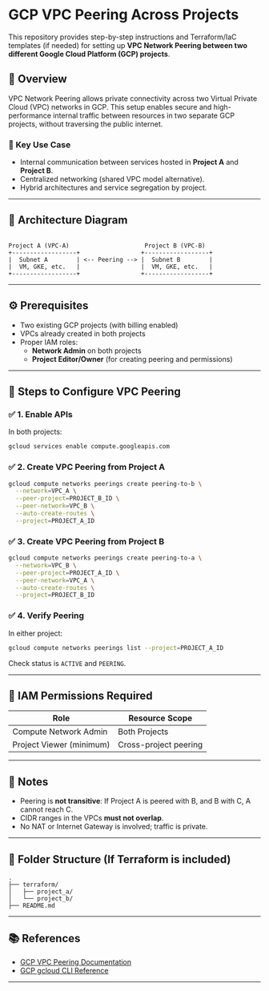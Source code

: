 # GCP VPC Peering Across Projects

This repository provides step-by-step instructions and Terraform/IaC templates (if needed) for setting up **VPC Network Peering between two different Google Cloud Platform (GCP) projects**.

## 📌 Overview

VPC Network Peering allows private connectivity across two Virtual Private Cloud (VPC) networks in GCP. This setup enables secure and high-performance internal traffic between resources in two separate GCP projects, without traversing the public internet.

### 🔗 Key Use Case

- Internal communication between services hosted in **Project A** and **Project B**.
- Centralized networking (shared VPC model alternative).
- Hybrid architectures and service segregation by project.

---

## 🧭 Architecture Diagram

```

Project A (VPC-A)                     Project B (VPC-B)
+------------------+                 +------------------+
|  Subnet A        | <-- Peering --> |  Subnet B        |
|  VM, GKE, etc.   |                 |  VM, GKE, etc.   |
+------------------+                 +------------------+

````

---

## ⚙️ Prerequisites

- Two existing GCP projects (with billing enabled)
- VPCs already created in both projects
- Proper IAM roles:
  - **Network Admin** on both projects
  - **Project Editor/Owner** (for creating peering and permissions)

---

## 🔧 Steps to Configure VPC Peering

### ✅ 1. Enable APIs

In both projects:
```bash
gcloud services enable compute.googleapis.com
````

### ✅ 2. Create VPC Peering from Project A

```bash
gcloud compute networks peerings create peering-to-b \
  --network=VPC_A \
  --peer-project=PROJECT_B_ID \
  --peer-network=VPC_B \
  --auto-create-routes \
  --project=PROJECT_A_ID
```

### ✅ 3. Create VPC Peering from Project B

```bash
gcloud compute networks peerings create peering-to-a \
  --network=VPC_B \
  --peer-project=PROJECT_A_ID \
  --peer-network=VPC_A \
  --auto-create-routes \
  --project=PROJECT_B_ID
```

### ✅ 4. Verify Peering

In either project:

```bash
gcloud compute networks peerings list --project=PROJECT_A_ID
```

Check status is `ACTIVE` and `PEERING`.

---

## 🔐 IAM Permissions Required

| Role                     | Resource Scope        |
| ------------------------ | --------------------- |
| Compute Network Admin    | Both Projects         |
| Project Viewer (minimum) | Cross-project peering |

---

## 🚧 Notes

* Peering is **not transitive**: If Project A is peered with B, and B with C, A cannot reach C.
* CIDR ranges in the VPCs **must not overlap**.
* No NAT or Internet Gateway is involved; traffic is private.

---

## 📁 Folder Structure (If Terraform is included)

```
.
├── terraform/
│   ├── project_a/
│   └── project_b/
├── README.md
```

---

## 📚 References

* [GCP VPC Peering Documentation](https://cloud.google.com/vpc/docs/vpc-peering)
* [GCP gcloud CLI Reference](https://cloud.google.com/sdk/gcloud/reference/compute/networks/peerings/create)

---


